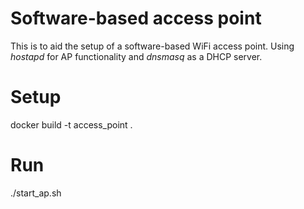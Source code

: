 # Software-based access point

This is to aid the setup of a software-based WiFi access point. Using *hostapd* for AP functionality and *dnsmasq* as a DHCP server.

# Setup

docker build -t access_point .

# Run

./start_ap.sh
